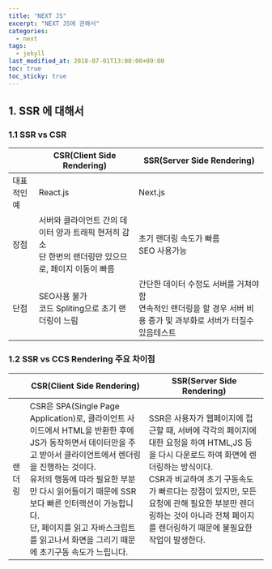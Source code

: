 ```yaml
---
title: "NEXT JS"
excerpt: "NEXT JS에 관해서"
categories:
  - next
tags:
  - jekyll
last_modified_at: 2018-07-01T13:00:00+09:00
toc: true
toc_sticky: true
---
```


## 1. SSR 에 대해서

### 1.1 SSR vs CSR

|             | CSR(Client Side Rendering)                                                                                 | SSR(Server Side Rendering)                                                                                              |
| ----------- | ---------------------------------------------------------------------------------------------------------- | ----------------------------------------------------------------------------------------------------------------------- |
| 대표적인 예 | React.js                                                                                                   | Next.js                                                                                                                 |
| 장점        | 서버와 클라이언트 간의 데이터 양과 트래픽 현저히 감소 <br> 단 한번의 랜더링만 있으므로, 페이지 이동이 빠름 | 초기 랜더링 속도가 빠름 <br> SEO 사용가능                                                                               |
| 단점        | SEO사용 불가 <br> 코드 Spliting으로 초기 랜더링이 느림                                                     | 간단한 데이터 수정도 서버를 거쳐야함 <br> 연속적인 랜더링을 할 경우 서버 비용 증가 및 과부화로 서버가 터질수 있음테스트 |

### 1.2 SSR vs CCS Rendering 주요 차이점

|        | CSR(Client Side Rendering)                                                                                                                                                                                                                                                                                                                                   | SSR(Server Side Rendering)                                                                                                                                                                                                                                                                                          |
| ------ | ------------------------------------------------------------------------------------------------------------------------------------------------------------------------------------------------------------------------------------------------------------------------------------------------------------------------------------------------------------ | ------------------------------------------------------------------------------------------------------------------------------------------------------------------------------------------------------------------------------------------------------------------------------------------------------------------- |
| 랜더링 | CSR은 SPA(Single Page Application)로, 클라이언트 사이드에서 HTML을 반환한 후에 JS가 동작하면서 데이터만을 주고 받아서 클라이언트에서 렌더링을 진행하는 것이다. <br>유저의 행동에 따라 필요한 부분만 다시 읽어들이기 때문에 SSR보다 빠른 인터랙션이 가능합니다. <br> 단, 페이지를 읽고 자바스크립트를 읽고나서 화면을 그리기 때문에 초기구동 속도가 느립니다. | SSR은 사용자가 웹페이지에 접근할 때, 서버에 각각의 페이지에 대한 요청을 하여 HTML,JS 등을 다시 다운로드 하여 화면에 렌더링하는 방식이다. <br>CSR과 비교하여 초기 구동속도가 빠르다는 장점이 있지만, 모든 요청에 관해 필요한 부분만 렌더링하는 것이 아니라 전체 페이지를 렌더링하기 때문에 불필요한 작업이 발생한다. |
